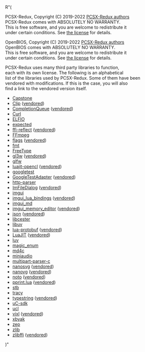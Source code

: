 R"(

PCSX-Redux, Copyright (C) 2019-2022 [PCSX-Redux authors](AUTHORS)  
PCSX-Redux comes with ABSOLUTELY NO WARRANTY.  
This is free software, and you are welcome to redistribute it  
under certain conditions. See [the license](https://github.com/grumpycoders/pcsx-redux/blob/main/LICENSE) for details.

OpenBIOS, Copyright (C) 2019-2022 [PCSX-Redux authors](AUTHORS)  
OpenBIOS comes with ABSOLUTELY NO WARRANTY.  
This is free software, and you are welcome to redistribute it  
under certain conditions. See [the license](https://github.com/grumpycoders/pcsx-redux/blob/main/src/mips/LICENSE) for details.

PCSX-Redux uses many third party libraries to function,  
each with its own license. The following is an alphabetical  
list of the libraries used by PCSX-Redux. Some of them have been  
vendored with modifications. If this is the case, you will also  
find a link to the vendored version itself.

 - [Capstone](https://github.com/capstone-engine/capstone)
 - [Clip](https://github.com/dacap/clip) ([vendored](https://github.com/grumpycoders/pcsx-redux/tree/main/third_party/clip))
 - [CompletionQueue](https://github.com/bhhbazinga/ConcurrentQueue) ([vendored](https://github.com/grumpycoders/pcsx-redux/tree/main/third_party/cq))
 - [Curl](https://github.com/curl/curl)
 - [ELFIO](https://github.com/serge1/ELFIO)
 - [expected](https://github.com/TartanLlama/expected)
 - [ffi-reflect](https://github.com/corsix/ffi-reflect) ([vendored](https://github.com/grumpycoders/pcsx-redux/tree/main/third_party/ffi-reflect))
 - [FFmpeg](https://ffmpeg.org)
 - [flags](https://github.com/sailormoon/flags) ([vendored](https://github.com/grumpycoders/pcsx-redux/blob/main/third_party/flags.h))
 - [fmt](https://github.com/fmtlib/fmt)
 - [FreeType](https://gitlab.freedesktop.org/freetype/freetype.git)
 - [gl3w](https://github.com/skaslev/gl3w) ([vendored](https://github.com/grumpycoders/pcsx-redux/tree/main/third_party/gl3w/GL))
 - [glfw](https://www.glfw.org)
 - [luajit-opencl](https://github.com/malkia/luajit-opencl) ([vendored](https://github.com/grumpycoders/pcsx-redux/tree/main/third_party/glffi))
 - [googletest](https://github.com/google/googletest)
 - [GoogleTestAdapter](https://github.com/csoltenborn/GoogleTestAdapter) ([vendored](https://github.com/grumpycoders/pcsx-redux/tree/main/third_party/GoogleTestAdapter))
 - [http-parser](https://github.com/nodejs/http-parser)
 - [ImFileDialog](https://github.com/dfranx/ImFileDialog) ([vendored](https://github.com/grumpycoders/pcsx-redux/tree/main/third_party/ImFileDialog))
 - [imgui](https://github.com/ocornut/imgui)
 - [imgui_lua_bindings](https://github.com/patrickriordan/imgui_lua_bindings) ([vendored](https://github.com/grumpycoders/pcsx-redux/tree/main/third_party/imgui_lua_bindings))
 - [imgui_md](https://github.com/mekhontsev/imgui_md)
 - [imgui_memory_editor](https://github.com/ocornut/imgui_memory_editor) ([vendored](https://github.com/grumpycoders/pcsx-redux/tree/main/third_party/imgui_memory_editor))
 - [json](https://github.com/nlohmann/json) ([vendored](https://github.com/grumpycoders/pcsx-redux/blob/main/third_party/json.hpp))
 - [libcester](https://github.com/exoticlibraries/libcester)
 - [libuv](https://github.com/libuv/libuv)
 - [lua-protobuf](https://github.com/starwing/lua-protobuf) ([vendored](https://github.com/grumpycoders/pcsx-redux/tree/main/third_party/lua-protobuf))
 - [LuaJIT](https://github.com/LuaJIT/LuaJIT) ([vendored](https://github.com/grumpycoders/LuaJIT/tree/vendored-clib-virtual))
 - [luv](https://github.com/luvit/luv)
 - [magic_enum](https://github.com/Neargye/magic_enum)
 - [md4c](https://github.com/mity/md4c)
 - [miniaudio](https://github.com/mackron/miniaudio)
 - [multipart-parser-c](https://github.com/iafonov/multipart-parser-c)
 - [nanosvg](https://github.com/memononen/nanosvg) ([vendored](https://github.com/grumpycoders/nanosvg))
 - [nanovg](https://github.com/memononen/nanovg) ([vendored](https://github.com/grumpycoders/nanovg))
 - [noto](https://fonts.google.com/noto) ([vendored](https://github.com/grumpycoders/pcsx-redux/tree/main/third_party/noto))
 - [pprint.lua](https://github.com/jagt/pprint.lua) ([vendored](https://github.com/grumpycoders/pcsx-redux/tree/main/third_party/pprint.lua))
 - [stb](https://github.com/nothings/stb)
 - [tracy](https://github.com/wolfpld/tracy)
 - [typestring](https://github.com/irrequietus/typestring) ([vendored](https://github.com/grumpycoders/pcsx-redux/blob/main/third_party/typestring.hh))
 - [uC-sdk](https://github.com/grumpycoders/uC-sdk)
 - [ucl](https://github.com/Distrotech/ucl)
 - [vixl](https://github.com/Linaro/vixl) ([vendored](https://github.com/grumpycoders/vixl))
 - [xbyak](https://github.com/herumi/xbyak)
 - [zep](https://github.com/grumpycoders/zep)
 - [zlib](https://github.com/madler/zlib)
 - [zlibffi](https://github.com/luapower/zlib) ([vendored](https://github.com/grumpycoders/pcsx-redux/tree/main/third_party/zlibffi))

)"
